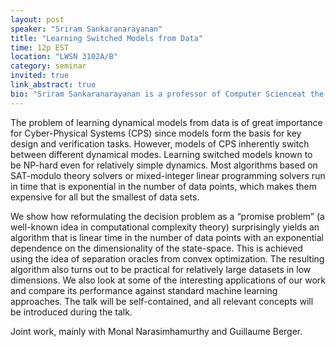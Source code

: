 ```yaml
---
layout: post
speaker: "Sriram Sankaranarayanan"
title: "Learning Switched Models from Data"
time: 12p EST
location: "LWSN 3102A/B"
category: seminar
invited: true
link_abstract: true
bio: "Sriram Sankaranarayanan is a professor of Computer Scienceat the University of Colorado, Boulder. His research interests include automatic techniques for reasoning about the behavior of computer and cyber-physical systems. Sriram obtained a PhD in 2005 from Stanford University where he was advised by Zohar Manna and Henny Sipma. Subsequently he worked as a research staff member at NEC research labs in Princeton, NJ. He has been on the faculty at CU Boulder since 2009. Sriram has been the recipient of awards including the President's Gold Medal from IIT Kharagpur (2000), Siebel Scholarship (2005), the CAREER award from NSF (2009), Dean's award for outstanding junior faculty (2012), outstanding teaching (2014), the Provost’s faculty achievement award (2014) and the Coursera outstanding innovation award (2022)."
---
```

The problem of learning dynamical models from data is of great importance for Cyber-Physical Systems (CPS) since models form the basis for key design and verification tasks. However, models of CPS inherently switch between different dynamical modes. Learning switched models known to be NP-hard even for relatively simple dynamics. Most algorithms based on SAT-modulo theory solvers or mixed-integer linear programming solvers run in time that is exponential in the number of data points, which makes them expensive for all but the smallest of data sets.

We show how reformulating the decision problem as a “promise problem” (a well-known idea in computational complexity theory)  surprisingly yields an algorithm that is linear time in the number of data points with an exponential dependence on the dimensionality of the state-space. This is achieved using the idea of separation oracles from convex optimization. The resulting algorithm also turns out to be practical for relatively large datasets in low dimensions. We also look at some of the interesting applications of our work and compare its performance against standard machine learning approaches. The talk will be self-contained, and all relevant concepts will be introduced during the talk.

Joint work, mainly with Monal Narasimhamurthy and Guillaume Berger.
